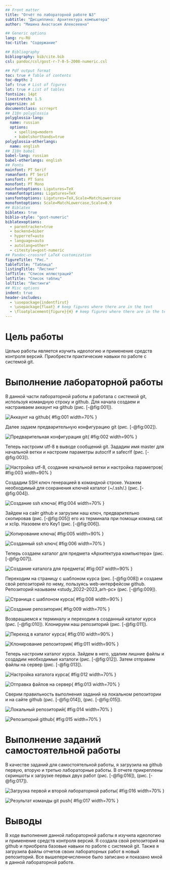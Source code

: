 ```yaml
---
## Front matter
title: "Отчёт по лабораторной работе №3"
subtitle: "Дисциплина: Архитектура компьютера"
author: "Мишина Анастасия Алексеевна"

## Generic options
lang: ru-RU
toc-title: "Содержание"

## Bibliography
bibliography: bib/cite.bib
csl: pandoc/csl/gost-r-7-0-5-2008-numeric.csl

## Pdf output format
toc: true # Table of contents
toc-depth: 2
lof: true # List of figures
lot: true # List of tables
fontsize: 14pt
linestretch: 1.5
papersize: a4
documentclass: scrreprt
## I18n polyglossia
polyglossia-lang:
  name: russian
  options:
	- spelling=modern
	- babelshorthands=true
polyglossia-otherlangs:
  name: english
## I18n babel
babel-lang: russian
babel-otherlangs: english
## Fonts
mainfont: PT Serif
romanfont: PT Serif
sansfont: PT Sans
monofont: PT Mono
mainfontoptions: Ligatures=TeX
romanfontoptions: Ligatures=TeX
sansfontoptions: Ligatures=TeX,Scale=MatchLowercase
monofontoptions: Scale=MatchLowercase,Scale=0.9
## Biblatex
biblatex: true
biblio-style: "gost-numeric"
biblatexoptions:
  - parentracker=true
  - backend=biber
  - hyperref=auto
  - language=auto
  - autolang=other*
  - citestyle=gost-numeric
## Pandoc-crossref LaTeX customization
figureTitle: "Рис."
tableTitle: "Таблица"
listingTitle: "Листинг"
lofTitle: "Список иллюстраций"
lotTitle: "Список таблиц"
lolTitle: "Листинги"
## Misc options
indent: true
header-includes:
  - \usepackage{indentfirst}
  - \usepackage{float} # keep figures where there are in the text
  - \floatplacement{figure}{H} # keep figures where there are in the text
---
```


# Цель работы

Целью работы является изучить идеологию и применение средств контроля версий. Приобрести практические навыки по работе с системой git.

# Выполнение лабораторной работы

В данной части лабораторной работы я работала с системой git, используя командную строку и github.
Для начала создаем и настраиваем аккаунт на github (рис. [-@fig:001]).

![Аккаунт на github](image/fig1.png){ #fig:001 width=70% }

Далее задаем предварительную конфигурацию git (рис. [-@fig:002]).

![Предварительная конфигурация git](image/fig2.png){ #fig:002 width=90% }

Теперь настроим utf-8 в выводе сообщений git. Зададим имя master для начальной ветки и настроим параметры autocrlf и safecrlf (рис. [-@fig:003]).

![Настройка utf-8, создание начальной ветки и настройка параметров](image/fig3.png){ #fig:003 width=90% }

Создадим SSH ключ генерацией в командной строке. Укажем необходимый для сохранения ключей каталог (~/.ssh/.) (рис. [-@fig:004]).

![Создание ssh ключа](image/fig4.png){ #fig:004 width=70% }

Зайдем на сайт github и загрузим наш ключ, предварительно скопировав (рис. [-@fig:005]) его из терминала при помощи команд cat и xclip. Назовем его Key1 (рис. [-@fig:006]). 

![Копирование ключа](image/fig5.png){ #fig:005 width=90% }

![Созданный ssh ключ](image/fig6.png){ #fig:006 width=70% }

Теперь создаем каталог для предмета «Архитектура компьютера» (рис. [-@fig:007]).

![Создание каталога для предмета](image/fig7.png){ #fig:007 width=90% }

Переходим на страницу с шаблоном курса (рис. [-@fig:008]) и создаем свой репозиторий по нему, пользуясь web-интерфейсом github. Репозиторий называем «study_2022–2023_arh-pc» (рис. [-@fig:009]).

![Страница с шаблоном курса](image/fig8.png){ #fig:008 width=90% }

![Создание репозитория](image/fig9.png){ #fig:009 width=70% }

Возвращаемся к терминалу и переходим в созданный каталог курса (рис. [-@fig:010]). Клонируем наш репозиторий (рис. [-@fig:011]).

![Переход в каталог курса](image/fig10.png){ #fig:010 width=90% }

![Клонирование репозитория](image/fig11.png){ #fig:011 width=90% }

Теперь настроим каталог курса. Зайдем в него, удалим лишние файлы и создадим необходимые каталоги (рис. [-@fig:012]). Затем отправим файлы на сервер (рис. [-@fig:013]).

![Настройка каталога курса](image/fig12.png){ #fig:012 width=70% }

![Отправка файлов на сервер](image/fig13.png){ #fig:013 width=70% }

Сверим правильность выполнения заданий на локальном репозитории и на сайте github (рис. [-@fig:014]), (рис. [-@fig:015]).

![Локальный репозиторий](image/fig14.png){ #fig:014 width=70% }

![Репозиторий github](image/fig15.png){ #fig:015 width=70% }

# Выполнение заданий самостоятельной работы

В качестве заданий для самостоятельной работы, я загрузила на github первую, вторую и третью лабораторные работы. В отчете прикреплены скриншоты к загрузке первых двух работ (рис. [-@fig:016]), (рис. [-@fig:017]).

![Загрузка первой и второй лабораторной работы](image/fig16.png){ #fig:016 width=70% }

![Результат команды git push](image/fig17.png){ #fig:017 width=70% }

# Выводы

В ходе выполнения данной лабораторной работы я изучила идеологию и применение средств контроля версий. Я создала свой репозиторий на github и приобрела базовые навыки по работе с системой git. Также я загрузила файлы отчетов своих лабораторных работ в новый репозиторий. Все вышеперечисленное было записано и показано мной в данной лабораторной работе.
